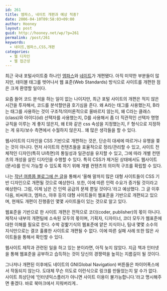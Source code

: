 ```yaml
---
id: 261
title: 엠파스, 네이트 개편과 예상 적중?
date: 2006-04-10T09:58:03+09:00
author: Hooney
layout: post
guid: http://hooney.net/wp/?p=261
permalink: /post/261
keywords:
  - 네이트,엠파스,CSS,개편
categories:
  - 웹 디자인
  - 웹 접근성
---
```

최근 국내 포털사이트중 하나인 [엠파스](http://www.empas.com/)와 [네이트](http://www.nate.com/)가 개편됐다. 아직 미약한 부분들이 많지만, 테이블 태그를 벗어나서 웹 표준(Web Standards) 방식으로 사이트를 개편한 점은 크게 환영할 일이다.

요즘 들어 코드 분석을 하는 일이 없는 나이지만, 최근 포털 사이트의 개편은 적지 않은 시간을 투자해서, 코드를 분석할만큼 호기심을 준다. 왜 A라는 태그를 사용했는지, B라는 태그를 사용하는 것이 구조적/의미론적으로 올바르지 않는지, 왜 C라는 클래스(class)와 아이디(id) 선택자를 사용했는지, D를 사용해서 좀 더 직관적인 선택자 명명규칙을 이루는 게 좋지 않은지, 왜 E와 같은 css 속성을 지정했는지, F 형식으로 지정하는 게 유지/보수 측면에서 수월하지 않은지.. 꽤 많은 생각들을 할 수 있다.

웹사이트의 디자인을 CSS 기반으로 개편하는 것은, 단순히 대세에 따르거나 유행을 쫒는 것이 아니다. 먼저 사이트의 컨텐츠들을 효율적으로 정리/관리할 수 있고, 사이트 전체적인 디자인(특히 UI측면)의 통일성과 일관성을 유지할 수 있고, 그에 따라 개별 컨텐츠의 개성을 살린 디자인을 수행할 수 있다. 특히 CSS가 제거된 상태에서도 웹사이트(문서)를 인식 가능할 수 있도록 하기 위해 개별 컨텐츠의 의미적 구조를 확립할 수 있다.

나는 [작년 여름쯤 블로그에 쓴 글](/2005/08/227/)을 통해서 &#8216;올해 말까지 많은 대형 사이트들이 CSS 기반 디자인으로 개편될 것으로 예상한다. 또한, 이에 따른 인력 수요가 증가될 것이라고 예상한다. 그럼, 이제 남은 건 인력 공급의 문제 뿐일 것이다.&#8217;라고 예상했다. 그 글 이후 다음, 비씨파크, 엠파스, 야후 등의 대형 사이트들이 웹표준을 기반으로 개편되고 있으며, 현재도 개편이 진행중인 몇몇 사이트들이 있는 것으로 알고 있다.

웹표준을 기반으로 한 사이트 개편은 전적으로 코더(coder, publisher)의 몫이 아니다. 제작사 내부의 개편팀에 소속된 모두의 몫이며, 기획자, 디자이너, 코더 모두가 웹표준에 대한 이해를 필요로 한다. 수박 겉핥기식의 웹표준에 얕은 지식이나, 팀내 몇몇 소수의 지식만으로는 결코 훌륭한 사이트로 개편될 수 없다. 이에 따른 실패 사례 또한 많은 사이트들을 통해서 확인할 수 있다.

웹사이트 제작과 관련된 일을 하고 있는 분이라면, 아직 늦지 않았다. 지금 책과 인터넷을 통해 웹표준을 공부하고 습득하는 것이 당신의 경쟁력을 높히는 지름길이 될 것이다.

그나저나 개편된 이후에도 네이트의 GN(Global Navigation) 버튼들은 파이어폭스에서 작동되지 않는다. 도대체 무슨 의도로 이런식으로 링크를 만들었는지 알 수가 없다. 사이트 최상단에 &#8216;인터넷익스플러가 아니면 사이트 이용이 불가능합니다.&#8217;라고 명시해주면 좋겠다. 바로 북마크에서 지워버리게..